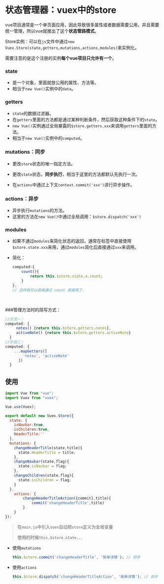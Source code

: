 # 状态管理器：vuex中的store

​	vue项目通常是一个单页面应用，因此导致很多属性或者数据需要公用，并且需要统一管理，所以vue就推出了这个**状态管路模式**。

​	Store实例：可以在`js`文件中通过`new Vuex.Store(state,getters,mutations,actions,modules)`来实例化。

​	需要注意的是这个注册的实例**每个vue项目只允许有一个**。

### state

- 是一个对象，里面就放公用的属性、方法等。
- 相当于`new Vue()`实例中的`data`。

### getters

- `state`的数据过滤器。
- 在`getters`里面的方法都是通过某种判断条件，然后获取这种条件下的`state`。
- `new Vue()`实例通过全局暴露的`$store.getters.xxx`来调用`getters`里面的方法。
- 相当于`new Vue()`实例中的`computed`。

### mutations：同步

- 更改`store`状态的唯一指定方法。


- 更改`state`状态，**同步执行**，相当于这里的方法都默认先执行一次。
- 在`actions`中通过上下文`context.commit('xxx')`进行异步操作。

### actions：异步

- 异步执行`mutations`的方法。
- 这里的方法在`new Vue()`中通过全局调用：`$store.dispatch('xxx')`



### modules

- 如果不通过`modules`来简化状态的返回，通常在标签中直接使用`$store.state.xxx`来用，通过`modules`简化后直接通过`xxx`来调用。

- 简化：

  ```javascript
  computed:{
      count(){
          return this.$store.state.a.count;
      }
  },
  // 这样就可以直接通过 count 直接用了。
  ```

  ​



###管理方法时的简写方式：

```javascript
//方法一：
computed: {
     notes() {return this.$store.getters.notes},
     activeNote() {return this.$store.getters.activeNote}
  }
//方法二：
computed: {
    ...mapGetters([
        'notes', 'activeNote'
      ])
  }

```



## 使用

```javascript
import Vue from "vue";
import Vuex from "vuex";

Vue.use(Vuex);

export default new Vuex.Store({
  state: {
    isNavbar:true,
    isChildren:true,
    HeaderTitle:''
  },
  mutations: {
    changeHeaderTitle(state,title){
      state.HeaderTitle = title;
    },
    changeNavbar(state,flag){
      state.isNavbar = flag;
    },
    changeChildren(state,flag){
      state.isChildren = flag;
    }
  },
    actions: {
        changeHeaderTitleAction({commit},title){
            commit('changeHeaderTitle',title)
        }
    }
});
```

> 在`main.js`中引入`Vuex`自动把`store`定义为全局变量
>
> 使用的时候`this.$store.state...`

- 使用`mutations`

  ```javascript
  this.$store.commit('changeHeaderTitle', '账单详情'); // 同步
  ```

- 使用`actions`

  ```javascript
  this.$store.dispatch('changeHeaderTitleAction', '账单详情'); // 异步
  ```

  ​
